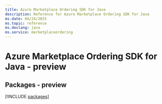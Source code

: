 ```yaml
---
title: Azure Marketplace Ordering SDK for Java
description: Reference for Azure Marketplace Ordering SDK for Java
ms.date: 04/24/2025
ms.topic: reference
ms.devlang: java
ms.service: marketplaceordering
---
```

# Azure Marketplace Ordering SDK for Java - preview
## Packages - preview
[!INCLUDE [packages](marketplace-ordering-index.md)]